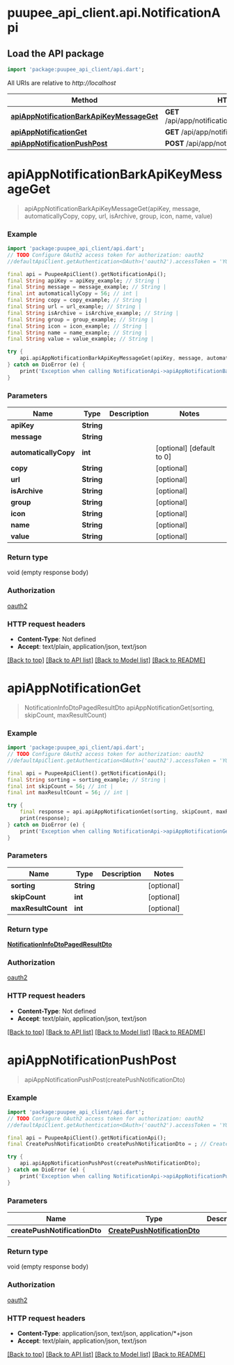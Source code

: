 # puupee_api_client.api.NotificationApi

## Load the API package
```dart
import 'package:puupee_api_client/api.dart';
```

All URIs are relative to *http://localhost*

Method | HTTP request | Description
------------- | ------------- | -------------
[**apiAppNotificationBarkApiKeyMessageGet**](NotificationApi.md#apiappnotificationbarkapikeymessageget) | **GET** /api/app/notification/bark/{apiKey}/{message} | 
[**apiAppNotificationGet**](NotificationApi.md#apiappnotificationget) | **GET** /api/app/notification | 
[**apiAppNotificationPushPost**](NotificationApi.md#apiappnotificationpushpost) | **POST** /api/app/notification/push | 


# **apiAppNotificationBarkApiKeyMessageGet**
> apiAppNotificationBarkApiKeyMessageGet(apiKey, message, automaticallyCopy, copy, url, isArchive, group, icon, name, value)



### Example
```dart
import 'package:puupee_api_client/api.dart';
// TODO Configure OAuth2 access token for authorization: oauth2
//defaultApiClient.getAuthentication<OAuth>('oauth2').accessToken = 'YOUR_ACCESS_TOKEN';

final api = PuupeeApiClient().getNotificationApi();
final String apiKey = apiKey_example; // String | 
final String message = message_example; // String | 
final int automaticallyCopy = 56; // int | 
final String copy = copy_example; // String | 
final String url = url_example; // String | 
final String isArchive = isArchive_example; // String | 
final String group = group_example; // String | 
final String icon = icon_example; // String | 
final String name = name_example; // String | 
final String value = value_example; // String | 

try {
    api.apiAppNotificationBarkApiKeyMessageGet(apiKey, message, automaticallyCopy, copy, url, isArchive, group, icon, name, value);
} catch on DioError (e) {
    print('Exception when calling NotificationApi->apiAppNotificationBarkApiKeyMessageGet: $e\n');
}
```

### Parameters

Name | Type | Description  | Notes
------------- | ------------- | ------------- | -------------
 **apiKey** | **String**|  | 
 **message** | **String**|  | 
 **automaticallyCopy** | **int**|  | [optional] [default to 0]
 **copy** | **String**|  | [optional] 
 **url** | **String**|  | [optional] 
 **isArchive** | **String**|  | [optional] 
 **group** | **String**|  | [optional] 
 **icon** | **String**|  | [optional] 
 **name** | **String**|  | [optional] 
 **value** | **String**|  | [optional] 

### Return type

void (empty response body)

### Authorization

[oauth2](../README.md#oauth2)

### HTTP request headers

 - **Content-Type**: Not defined
 - **Accept**: text/plain, application/json, text/json

[[Back to top]](#) [[Back to API list]](../README.md#documentation-for-api-endpoints) [[Back to Model list]](../README.md#documentation-for-models) [[Back to README]](../README.md)

# **apiAppNotificationGet**
> NotificationInfoDtoPagedResultDto apiAppNotificationGet(sorting, skipCount, maxResultCount)



### Example
```dart
import 'package:puupee_api_client/api.dart';
// TODO Configure OAuth2 access token for authorization: oauth2
//defaultApiClient.getAuthentication<OAuth>('oauth2').accessToken = 'YOUR_ACCESS_TOKEN';

final api = PuupeeApiClient().getNotificationApi();
final String sorting = sorting_example; // String | 
final int skipCount = 56; // int | 
final int maxResultCount = 56; // int | 

try {
    final response = api.apiAppNotificationGet(sorting, skipCount, maxResultCount);
    print(response);
} catch on DioError (e) {
    print('Exception when calling NotificationApi->apiAppNotificationGet: $e\n');
}
```

### Parameters

Name | Type | Description  | Notes
------------- | ------------- | ------------- | -------------
 **sorting** | **String**|  | [optional] 
 **skipCount** | **int**|  | [optional] 
 **maxResultCount** | **int**|  | [optional] 

### Return type

[**NotificationInfoDtoPagedResultDto**](NotificationInfoDtoPagedResultDto.md)

### Authorization

[oauth2](../README.md#oauth2)

### HTTP request headers

 - **Content-Type**: Not defined
 - **Accept**: text/plain, application/json, text/json

[[Back to top]](#) [[Back to API list]](../README.md#documentation-for-api-endpoints) [[Back to Model list]](../README.md#documentation-for-models) [[Back to README]](../README.md)

# **apiAppNotificationPushPost**
> apiAppNotificationPushPost(createPushNotificationDto)



### Example
```dart
import 'package:puupee_api_client/api.dart';
// TODO Configure OAuth2 access token for authorization: oauth2
//defaultApiClient.getAuthentication<OAuth>('oauth2').accessToken = 'YOUR_ACCESS_TOKEN';

final api = PuupeeApiClient().getNotificationApi();
final CreatePushNotificationDto createPushNotificationDto = ; // CreatePushNotificationDto | 

try {
    api.apiAppNotificationPushPost(createPushNotificationDto);
} catch on DioError (e) {
    print('Exception when calling NotificationApi->apiAppNotificationPushPost: $e\n');
}
```

### Parameters

Name | Type | Description  | Notes
------------- | ------------- | ------------- | -------------
 **createPushNotificationDto** | [**CreatePushNotificationDto**](CreatePushNotificationDto.md)|  | [optional] 

### Return type

void (empty response body)

### Authorization

[oauth2](../README.md#oauth2)

### HTTP request headers

 - **Content-Type**: application/json, text/json, application/*+json
 - **Accept**: text/plain, application/json, text/json

[[Back to top]](#) [[Back to API list]](../README.md#documentation-for-api-endpoints) [[Back to Model list]](../README.md#documentation-for-models) [[Back to README]](../README.md)

